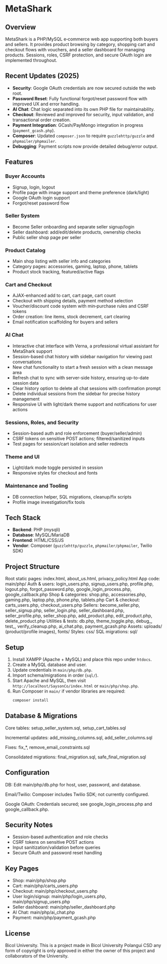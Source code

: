 # MetaShark

## Overview
MetaShark is a PHP/MySQL e‑commerce web app supporting both buyers and sellers. It provides product browsing by category, shopping cart and checkout flows with vouchers, and a seller dashboard for managing products. Sessions, roles, CSRF protection, and secure OAuth login are implemented throughout.

## Recent Updates (2025)
- **Security**: Google OAuth credentials are now secured outside the web root.
- **Password Reset**: Fully functional forgot/reset password flow with improved UX and error handling.
- **AI Chat**: Chat logic separated into its own PHP file for maintainability.
- **Checkout**: Reviewed and improved for security, input validation, and transactional order creation.
- **Payment Integration**: GCash/PayMongo integration in progress (`payment_gcash.php`).
- **Composer**: Updated `composer.json` to require `guzzlehttp/guzzle` and `phpmailer/phpmailer`.
- **Debugging**: Payment scripts now provide detailed debug/error output.

## Features
### Buyer Accounts
- Signup, login, logout
- Profile page with image support and theme preference (dark/light)
- Google OAuth login support
- Forgot/reset password flow

### Seller System
- Become Seller onboarding and separate seller signup/login
- Seller dashboard: add/edit/delete products, ownership checks
- Public seller shop page per seller

### Product Catalog
- Main shop listing with seller info and categories
- Category pages: accessories, gaming, laptop, phone, tablets
- Product stock tracking, featured/active flags

### Cart and Checkout
- AJAX-enhanced add to cart, cart page, cart count
- Checkout with shipping details, payment method selection
- Voucher/discount code system with min‑purchase rules and CSRF tokens
- Order creation: line items, stock decrement, cart clearing
- Email notification scaffolding for buyers and sellers

### AI Chat
- Interactive chat interface with Verna, a professional virtual assistant for MetaShark support
- Session-based chat history with sidebar navigation for viewing past conversations
- New chat functionality to start a fresh session with a clean message area
- Refresh chat to sync with server-side history, ensuring up-to-date session data
- Clear history option to delete all chat sessions with confirmation prompt
- Delete individual sessions from the sidebar for precise history management
- Responsive UI with light/dark theme support and notifications for user actions

### Sessions, Roles, and Security
- Session-based auth and role enforcement (buyer/seller/admin)
- CSRF tokens on sensitive POST actions; filtered/sanitized inputs
- Test pages for session/cart isolation and seller redirects

### Theme and UI
- Light/dark mode toggle persisted in session
- Responsive styles for checkout and fonts

### Maintenance and Tooling
- DB connection helper, SQL migrations, cleanup/fix scripts
- Profile image investigation/fix tools

## Tech Stack
- **Backend**: PHP (mysqli)
- **Database**: MySQL/MariaDB
- **Frontend**: HTML/CSS/JS
- **Vendor**: Composer (`guzzlehttp/guzzle`, `phpmailer/phpmailer`, Twilio SDK)

## Project Structure
Root static pages: index.html, about_us.html, privacy_policy.html
App code: main/php/
Auth & users:
login_users.php, signup_users.php, profile.php, logout.php,
forgot_password.php, google_login_process.php, google_callback.php
Shop & categories:
shop.php, accessories.php, gaming.php, laptop.php, phone.php, tablets.php
Cart & checkout:
carts_users.php, checkout_users.php
Sellers:
become_seller.php, seller_signup.php, seller_login.php,
seller_dashboard.php, seller_profile.php, seller_shop.php,
add_product.php, edit_product.php, delete_product.php
Utilities & tests:
db.php, theme_toggle.php, debug_, test_, verify_cleanup.php,
ai_chat.php, payment_gcash.php
Assets: uploads/ (product/profile images), fonts/
Styles: css/
SQL migrations: sql/

## Setup
1. Install XAMPP (Apache + MySQL) and place this repo under `htdocs`.
2. Create a MySQL database and user.
3. Update credentials in `main/php/db.php`.
4. Import schema/migrations in order (`sql/`).
5. Start Apache and MySQL, then visit `http://localhost/SaysonCo/index.html` or `main/php/shop.php`.
6. Run Composer in `main/` if vendor libraries are required:
   ```bash
   composer install
   ```

## Database & Migrations
Core tables: setup_seller_system.sql, setup_cart_tables.sql

Incremental updates: add_missing_columns.sql, add_seller_columns.sql

Fixes: fix_*, remove_email_constraints.sql

Consolidated migrations: final_migration.sql, safe_final_migration.sql

## Configuration
DB: Edit main/php/db.php for host, user, password, and database.

Email/Twilio: Composer includes Twilio SDK; not currently configured.

Google OAuth: Credentials secured; see google_login_process.php and google_callback.php.

## Security Notes
- Session-based authentication and role checks
- CSRF tokens on sensitive POST actions
- Input sanitization/validation before queries
- Secure OAuth and password reset handling

## Key Pages
- Shop: main/php/shop.php
- Cart: main/php/carts_users.php
- Checkout: main/php/checkout_users.php
- User login/signup: main/php/login_users.php, main/php/signup_users.php
- Seller dashboard: main/php/seller_dashboard.php
- AI Chat: main/php/ai_chat.php
- Payment: main/php/payment_gcash.php

## License
Bicol University. This is a project made in Bicol University Polangui CSD any form of copyright is only approved in either the owner of this project and collaborators of the University.